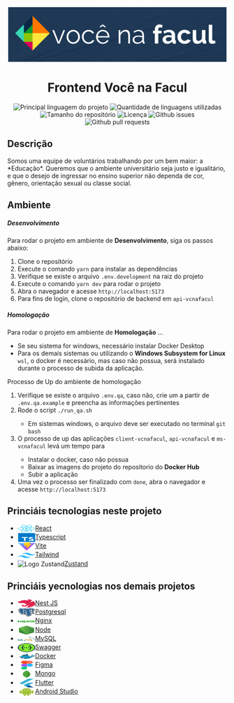 <div align="center" id="top"> 
   <a href="https://vcnafacul.com.br" target="_blank"><img src="src/assets/vcnafacul.png" alt="Logo"></a>
</div>
<h1 align="center">Frontend Você na Facul</h1>
<p align="center">
   <img alt="Principal linguagem do projeto" src="https://img.shields.io/github/languages/top/dev-vcnafacul/client-vcnafacul">
   <img alt="Quantidade de linguagens utilizadas" src="https://img.shields.io/github/languages/count/dev-vcnafacul/client-vcnafacul">
   <img alt="Tamanho do repositório" src="https://img.shields.io/github/repo-size/dev-vcnafacul/client-vcnafacul?color=blue">
   <img alt="Licença" src="https://img.shields.io/github/license/dev-vcnafacul/client-vcnafacul?color=inactive">
   <img alt="Github issues" src="https://img.shields.io/github/issues/dev-vcnafacul/client-vcnafacul" />
   <img alt="Github pull requests" src="https://img.shields.io/github/issues-pr/dev-vcnafacul/client-vcnafacul" />
 </p>

 <h2>Descrição</h2>
 <p>Somos uma equipe de voluntários trabalhando por um bem maior: a *Educação*. Queremos que o ambiente universitário seja justo e igualitário, e que o desejo de ingressar no ensino superior não dependa de cor, gênero, orientação sexual ou classe social.</p>

<h2>Ambiente</h2>
<div>
   <h5>Desenvolvimento</h5>
   <p>Para rodar o projeto em ambiente de <strong>Desenvolvimento</strong>, siga os passos abaixo:</p>
   <ol>
      <li>Clone o repositório</li>
      <li>Execute o comando <code>yarn</code> para instalar as dependências</li>
      <li>Verifique se existe o arquivo <code>.env.development</code> na raiz do projeto</li>
      <li>Execute o comando <code>yarn dev</code> para rodar o projeto</li>
      <li>Abra o navegador e acesse <code>http://localhost:5173</code></li>
      <li>Para fins de login, clone o repositório de backend em <a href="https://github.com/vcnafacul/api-vcnafacul" style="text-decoration: none;"><code>api-vcnafacul</code></a></li>
   </ol>
   <h5>Homologação</h5>
   <p>Para rodar o projeto em ambiente de <strong>Homologação</strong> ...</p>
   <ul>
      <li>Se seu sistema for windows, necessário instalar Docker Desktop</li>
      <li>Para os demais sistemas ou utilizando o <strong>
         Windows Subsystem for Linux</strong> <code>wsl</code>, o docker é necessário, mas caso não possua, será instalado durante o processo de subida da aplicação.</li>
   </ul>
   <div>
      <p>Processo de Up do ambiente de homologação</p>
      <ol>
         <li>Verifique se existe o arquivo <code>.env.qa</code>, caso não, crie um a partir de <code>.env.qa.example</code> e preencha as informações pertinentes</li>
         <li>Rode o script <code>./run_qa.sh</code></li>
         <ul>
            <li>Em sistemas windows, o arquivo deve ser executado no terminal <code>git bash</code></li>
         </ul>
         <li>O processo de up das aplicações <code>client-vcnafacul</code>, <code>api-vcnafacul</code> e <code>ms-vcnafacul</code> levá um tempo para</li>
         <ul>
            <li>Instalar o docker, caso não possua</li>
            <li>Baixar as imagens do projeto do repositorio do <strong>Docker Hub</strong></li>
            <li>Subir a aplicação</li>
         </ul>
         <li>Uma vez o processo ser finalizado com <code>done</code>, abra o navegador e acesse <code>http://localhost:5173</code></li>
      </ol>
   </div>
</div>

<h2>Princiáis tecnologias neste projeto</h2>
<ul>
   <li><img align="center" alt="Logo React" height="20" width="40" src="https://raw.githubusercontent.com/devicons/devicon/master/icons/react/react-original.svg"><a href="https://react.dev/">React</a></li>
   <li><img align="center" alt="Logo Typescript" height="20" width="40" src="https://raw.githubusercontent.com/devicons/devicon/master/icons/typescript/typescript-plain.svg"><a href="https://www.typescriptlang.org/">Typescript</a></li>
   <li><img align="center" alt="Logo Vite" height="20" width="40" src="https://raw.githubusercontent.com/devicons/devicon/ca28c779441053191ff11710fe24a9e6c23690d6/icons/vitejs/vitejs-original.svg"><a href="https://vite.dev/">Vite</a></li>
   <li><img align="center" alt="Logo Tailwind" height="20" width="40" src="https://raw.githubusercontent.com/devicons/devicon/ca28c779441053191ff11710fe24a9e6c23690d6/icons/tailwindcss/tailwindcss-original.svg"><a href="https://tailwindcss.com/">Tailwind</a></li>
   <li><img align="center" alt="Logo Zustand" height="20" width="40" src="https://user-images.githubusercontent.com/958486/218346783-72be5ae3-b953-4dd7-b239-788a882fdad6.svg"><a href="https://zustand-demo.pmnd.rs/">Zustand</a></li>
</ul>

<h2>Princiáis yecnologias nos demais projetos</h2>
<ul>
   <li><img align="center" alt="Logo Nest" height="20" width="40" src="https://raw.githubusercontent.com/devicons/devicon/ca28c779441053191ff11710fe24a9e6c23690d6/icons/nestjs/nestjs-original.svg"><a href="https://nestjs.com/">Nest JS</a></li>
   <li><img align="center" alt="Logo Postgresql" height="20" width="40" src="https://raw.githubusercontent.com/devicons/devicon/ca28c779441053191ff11710fe24a9e6c23690d6/icons/postgresql/postgresql-original.svg"><a href="https://www.postgresql.org/">Postgresql</a></li>
   <li><img align="center" alt="Logo Nginx" height="20" width="40" src="https://raw.githubusercontent.com/devicons/devicon/ca28c779441053191ff11710fe24a9e6c23690d6/icons/nginx/nginx-original.svg"><a href="https://nginx.org/en/">Nginx</a></li>
   <li><img align="center" alt="Logo Node" height="20" width="40" src="https://raw.githubusercontent.com/devicons/devicon/ca28c779441053191ff11710fe24a9e6c23690d6/icons/nodejs/nodejs-original.svg"><a href="https://nodejs.org/en">Node</a></li>
   <li><img align="center" alt="Logo Mysql" height="20" width="40" src="https://raw.githubusercontent.com/devicons/devicon/ca28c779441053191ff11710fe24a9e6c23690d6/icons/mysql/mysql-original-wordmark.svg"><a href="https://www.mysql.com/">MySQL</a></li>
   <li><img align="center" alt="Logo Swagger" height="20" width="40" src="https://raw.githubusercontent.com/devicons/devicon/ca28c779441053191ff11710fe24a9e6c23690d6/icons/swagger/swagger-original.svg"><a href="https://swagger.io/">Swagger</a></li>
   <li><img align="center" alt="Logo Docker" height="20" width="40" src="https://raw.githubusercontent.com/devicons/devicon/ca28c779441053191ff11710fe24a9e6c23690d6/icons/docker/docker-original.svg"><a href="https://www.docker.com/">Docker</a></li>
   <li><img align="center" alt="Logo Figma" height="20" width="40" src="https://raw.githubusercontent.com/devicons/devicon/ca28c779441053191ff11710fe24a9e6c23690d6/icons/figma/figma-original.svg"><a href="https://www.figma.com/">Figma</a></li>
   <li><img align="center" alt="Logo Mongo" height="20" width="40" src="https://raw.githubusercontent.com/devicons/devicon/ca28c779441053191ff11710fe24a9e6c23690d6/icons/mongodb/mongodb-original.svg"><a href="https://www.mongodb.com/">Mongo</a></li>
   <li><img align="center" alt="Logo Flutter" height="20" width="40" src="https://raw.githubusercontent.com/devicons/devicon/ca28c779441053191ff11710fe24a9e6c23690d6/icons/flutter/flutter-original.svg"><a href="https://flutter.dev/">Flutter</a></li>
   <li><img align="center" alt="Logo Android" height="20" width="40" src="https://raw.githubusercontent.com/devicons/devicon/ca28c779441053191ff11710fe24a9e6c23690d6/icons/android/android-original.svg"><a href="https://developer.android.com/studio?gad_source=1&gclid=Cj0KCQjwyL24BhCtARIsALo0fSCm5HC_WNjMLeSGsHUKnDvYUvNm9x7AwLrVOCATI_eQU-l-ssdlUm8aApfWEALw_wcB&gclsrc=aw.ds&hl=pt-br">Android Studio</a></li>
</ul>
